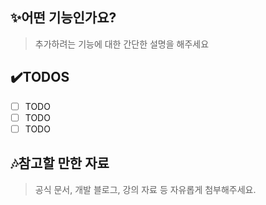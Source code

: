 ## ✨어떤 기능인가요?

> 추가하려는 기능에 대한 간단한 설명을 해주세요
## ✔️TODOS

- [ ] TODO
- [ ] TODO
- [ ] TODO

## 🎶참고할 만한 자료

> 공식 문서, 개발 블로그, 강의 자료 등 자유롭게 첨부해주세요.